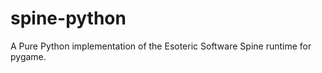 spine-python
============

A Pure Python implementation of the Esoteric Software Spine runtime for pygame.